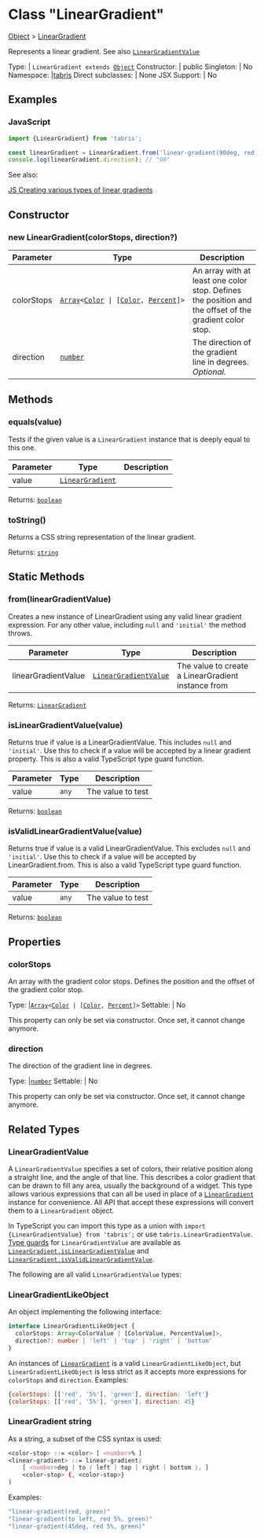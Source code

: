 ---
---
# Class "LinearGradient"

<a href="https://developer.mozilla.org/en-US/docs/Web/JavaScript/Reference/Global_Objects/Object" title="View &quot;Object&quot; on MDN">Object</a> > <a href="#" >LinearGradient</a>

Represents a linear gradient. See also [`LinearGradientValue`](./LinearGradient.md#lineargradientvalue)


Type: | <code style="white-space: nowrap">LinearGradient extends <a href="https://developer.mozilla.org/en-US/docs/Web/JavaScript/Reference/Global_Objects/Object" title="View &quot;Object&quot; on MDN">Object</a></code>
Constructor: | public
Singleton: | No
Namespace: |<a href="../modules.html#startup" >tabris</a>
Direct subclasses: | None
JSX Support: | No


## Examples
### JavaScript


```js
import {LinearGradient} from 'tabris';

const linearGradient = LinearGradient.from('linear-gradient(90deg, red, blue 50%, green)');
console.log(linearGradient.direction); // "90"
```



See also:
  
[<span class='language js'>JS</span> Creating various types of linear gradients](https://playground.tabris.com/?gitref=v3.7.0&snippet=widget-lineargradient.js)

## Constructor

### new LinearGradient(colorStops, direction?)

Parameter|Type|Description
-|-|-
colorStops | <code style="white-space: nowrap"><a href="https://developer.mozilla.org/en-US/docs/Web/JavaScript/Reference/Global_Objects/Array" title="View &quot;Array&quot; on MDN">Array</a>&lt;<a href="Color.html" title="Color Class Reference">Color</a> &#124; [<a href="Color.html" title="Color Class Reference">Color</a>, <a href="Percent.html" title="Percent Class Reference">Percent</a>]&gt;</code> | An array with at least one color stop. Defines the position and the offset of the gradient color stop.
direction | <code style="white-space: nowrap"><a href="https://developer.mozilla.org/en-US/docs/Web/JavaScript/Data_structures#Number_type" title="View &quot;number&quot; on MDN">number</a></code> | The direction of the gradient line in degrees. *Optional.*

## Methods

### equals(value)



Tests if the given value is a `LinearGradient` instance that is deeply equal to this one.


Parameter|Type|Description
-|-|-
value | <code style="white-space: nowrap"><a href="#" >LinearGradient</a></code> | 


Returns: <code style="white-space: nowrap"><a href="https://developer.mozilla.org/en-US/docs/Web/JavaScript/Data_structures#Boolean_type" title="View &quot;boolean&quot; on MDN">boolean</a></code>

### toString()



Returns a CSS string representation of the linear gradient.

Returns: <code style="white-space: nowrap"><a href="https://developer.mozilla.org/en-US/docs/Web/JavaScript/Data_structures#String_type" title="View &quot;string&quot; on MDN">string</a></code>

## Static Methods

### from(linearGradientValue)



Creates a new instance of LinearGradient using any valid linear gradient expression. For any other value, including `null` and `'initial'` the method throws.


Parameter|Type|Description
-|-|-
linearGradientValue | <code style="white-space: nowrap"><a href="LinearGradient.html#lineargradientvalue" title="LinearGradient Class Type">LinearGradientValue</a></code> | The value to create a LinearGradient instance from


Returns: <code style="white-space: nowrap"><a href="#" >LinearGradient</a></code>

### isLinearGradientValue(value)



Returns true if value is a LinearGradientValue. This includes `null` and `'initial'`. Use this to check if a value will be accepted by a linear gradient property. This is also a valid TypeScript type guard function.


Parameter|Type|Description
-|-|-
value | <code style="white-space: nowrap"><a title="Literally any JavaScript value">any</a></code> | The value to test


Returns: <code style="white-space: nowrap"><a href="https://developer.mozilla.org/en-US/docs/Web/JavaScript/Data_structures#Boolean_type" title="View &quot;boolean&quot; on MDN">boolean</a></code>

### isValidLinearGradientValue(value)



Returns true if value is a valid LinearGradientValue. This excludes `null` and `'initial'`. Use this to check if a value will be accepted by LinearGradient.from. This is also a valid TypeScript type guard function.


Parameter|Type|Description
-|-|-
value | <code style="white-space: nowrap"><a title="Literally any JavaScript value">any</a></code> | The value to test


Returns: <code style="white-space: nowrap"><a href="https://developer.mozilla.org/en-US/docs/Web/JavaScript/Data_structures#Boolean_type" title="View &quot;boolean&quot; on MDN">boolean</a></code>


## Properties

### colorStops


An array with the gradient color stops. Defines the position and the offset of the gradient color stop.

Type: |<code style="white-space: nowrap"><a href="https://developer.mozilla.org/en-US/docs/Web/JavaScript/Reference/Global_Objects/Array" title="View &quot;Array&quot; on MDN">Array</a>&lt;<a href="Color.html" title="Color Class Reference">Color</a> &#124; [<a href="Color.html" title="Color Class Reference">Color</a>, <a href="Percent.html" title="Percent Class Reference">Percent</a>]&gt;</code>
Settable: | No




This property can only be set via constructor. Once set, it cannot change anymore.



### direction


The direction of the gradient line in degrees.

Type: |<code style="white-space: nowrap"><a href="https://developer.mozilla.org/en-US/docs/Web/JavaScript/Data_structures#Number_type" title="View &quot;number&quot; on MDN">number</a></code>
Settable: | No




This property can only be set via constructor. Once set, it cannot change anymore.





## Related Types

### LinearGradientValue

A `LinearGradientValue` specifies a set of colors, their relative position along a straight line, and the angle of that line. This describes a color gradient that can be drawn to fill any area, usually the background of a widget. This type allows various expressions that can all be used in place of a [`LinearGradient`](./LinearGradient.md) instance for convenience. All API that accept these expressions will convert them to a `LinearGradient` object.

In TypeScript you can import this type as a union with `import {LinearGradientValue} from 'tabris';` or use `tabris.LinearGradientValue`. [Type guards](https://www.typescriptlang.org/docs/handbook/advanced-types.html#type-guards-and-differentiating-types) for `LinearGradientValue` are available as [`LinearGradient.isLinearGradientValue`](#islineargradientvaluevalue) and [`LinearGradient.isValidLinearGradientValue`](#isvalidlineargradientvaluevalue).

The following are all valid `LinearGradientValue` types:

### LinearGradientLikeObject

An object implementing the following interface:

```ts
interface LinearGradientLikeObject {
  colorStops: Array<ColorValue | [ColorValue, PercentValue]>,
  direction?: number | 'left' | 'top' | 'right' | 'bottom'
}
```

An instances of [`LinearGradient`](#class-lineargradient) is a valid `LinearGradientLikeObject`, but `LinearGradientLikeObject` is less strict as it accepts more expressions for `colorStops` and `direction`.
Examples:

```js
{colorStops: [['red', '5%'], 'green'], direction: 'left'}
{colorStops: [['red', '5%'], 'green'], direction: 45}
```

### LinearGradient string

 As a string, a subset of the CSS syntax is used:

```css
<color-stop> ::= <color> [ <number>% ]
<linear-gradient> ::= linear-gradient(
    [ <number>deg | to ( left | top | right | bottom ), ]
    <color-stop> {, <color-stop>}
)
```

Examples:

```js
"linear-gradient(red, green)"
"linear-gradient(to left, red 5%, green)"
"linear-gradient(45deg, red 5%, green)"
```


